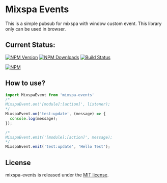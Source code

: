 # Mixspa Events
This is a simple pubsub for mixspa with window custom event. This library only can be used in browser.

## Current Status:

[![NPM Version](https://img.shields.io/npm/v/@mixspa/events.svg)](https://npmjs.org/package/@mixspa/events)
[![NPM Downloads](https://img.shields.io/npm/dm/@mixspa/events.svg)](https://npmjs.org/package/@mixspa/events)
[![Build Status](https://circleci.com/gh/mixspa/mixspa-events.svg?style=svg)](https://circleci.com/gh/mixspa/mixspa-events)

[![NPM](https://nodei.co/npm/@mixspa/events.png?downloads=true&downloadRank=true&stars=true)](https://nodei.co/npm/@mixspa/events/)

## How to use?

```js
import MixspaEvent from 'mixspa-events'
/*
MixspaEvent.on('[module]:[action]', listener);
*/
MixspaEvent.on('test:update', (message) => {
  console.log(message);
});

/*
MixspaEvent.emit('[module]:[action]', message);
*/
MixspaEvent.emit('test:update', 'Hello Test');
```

## License

mixspa-events is released under the [MIT license](https://github.com/xqstencils/mixspa-events/blob/master/LICENSE).
